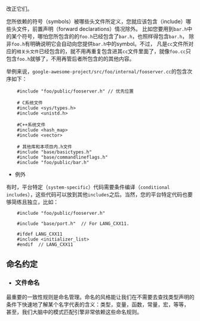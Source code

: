 改正它们。

您所依赖的符号（symbols）被哪些头文件所定义，您就应该包含（include）哪些头文件，前置声明（forward declarations）情况除外。
比如您要用到`bar.h`中的某个符号，哪怕您所包含的的`foo.h`已经包含了`bar.h`，也照样得包含`bar.h`，
除非`foo.h`有明确说明它会自动向您提供`bar.h`中的symbol。不过，
凡是`cc`文件所对应的`相关头文件`已经包含的，就不用再重复包含进其`cc`文件里面了，就像`foo.cc`只包含`foo.h`就够了，不用再管后者所包含的的其他内容。

举例来说，`google-awesome-project/src/foo/internal/fooserver.cc`的包含次序如下：
```
    #include "foo/public/fooserver.h" // 优先位置

    # C系统文件
    #include <sys/types.h>
    #include <unistd.h>

    #C++系统文件
    #include <hash_map>
    #include <vector>

    # 其他库和本项目内.h文件
    #include "base/basictypes.h"
    #include "base/commandlineflags.h"
    #include "foo/public/bar.h"
```
- 例外

有时，平台特定（`system-specific`）代码需要条件编译（`conditional includes`），这些代码可以放到其他`includes`之后。当然，您的平台特定代码也要够简练且独立，比如：
```
    #include "foo/public/fooserver.h"

    #include "base/port.h"  // For LANG_CXX11.

    #ifdef LANG_CXX11
    #include <initializer_list>
    #endif  // LANG_CXX11
```
## **命名约定**

- ### 文件命名

最重要的一致性规则是命名管理。命名的风格能让我们在不需要去查找类型声明的条件下快速地了解某个名字代表的含义：类型，变量，函数，常量，宏，等等，
甚至，我们大脑中的模式匹配引擎非常依赖这些命名规则。
